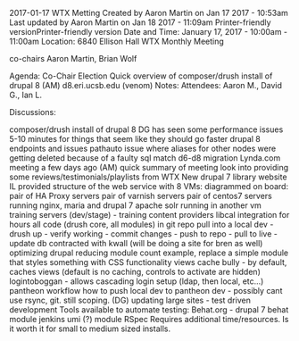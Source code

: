 2017-01-17 WTX Metting
Created by Aaron Martin on Jan 17 2017 - 10:53am 
Last updated by Aaron Martin on Jan 18 2017 - 11:09am
Printer-friendly versionPrinter-friendly version
Date and Time: January 17, 2017 - 10:00am - 11:00am
Location:  6840 Ellison Hall
WTX Monthly Meeting

co-chairs Aaron Martin, Brian Wolf

Agenda: 
Co-Chair Election
Quick overview of composer/drush install of drupal 8 (AM)
d8.eri.ucsb.edu (venom)
Notes: 
Attendees: Aaron M., David G., Ian L.

Discussions:

composer/drush install of drupal 8
DG has seen some performance issues 5-10 minutes for things that seem like they should go faster
drupal 8 endpoints and issues
pathauto issue where aliases for other nodes were getting deleted because of a faulty sql match
d6-d8 migration
Lynda.com meeting a few days ago (AM)
quick summary of meeting
look into providing some reviews/testimonials/playlists from WTX
New drupal 7 library website
IL provided structure of the web service with 8 VMs:
diagrammed on board:
pair of HA Proxy servers
pair of varnish servers
pair of centos7 servers running nginx, maria and drupal 7
apache solr running in another vm
training servers (dev/stage) - training content providers
​libcal integration for hours
all code (drush core, all modules) in git repo
pull into a local dev - drush up - verify working - commit changes - push to repo - pull to live - update db
​​contracted with kwall (will be doing a site for bren as well)
optimizing drupal
reducing module count
example, replace a simple module that styles something with CSS functionality
views cache bully - by default, caches views (default is no caching, controls to activate are hidden)
logintoboggan - allows cascading login setup (ldap, then local, etc...)
pantheon workflow
how to push local dev to pantheon dev - possibly cant use rsync, git.  still scoping.  (DG)
updating large sites - test driven development
Tools available to automate testing:
Behat.org - drupal 7 behat module
jenkins
umi (?) module
RSpec
​​Requires additional time/resources.  Is it worth it for small to medium sized installs.
 